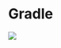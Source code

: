 # Gradle

[![](https://jitpack.io/v/zj565061763/compose-gesture.svg)](https://jitpack.io/#zj565061763/compose-gesture)